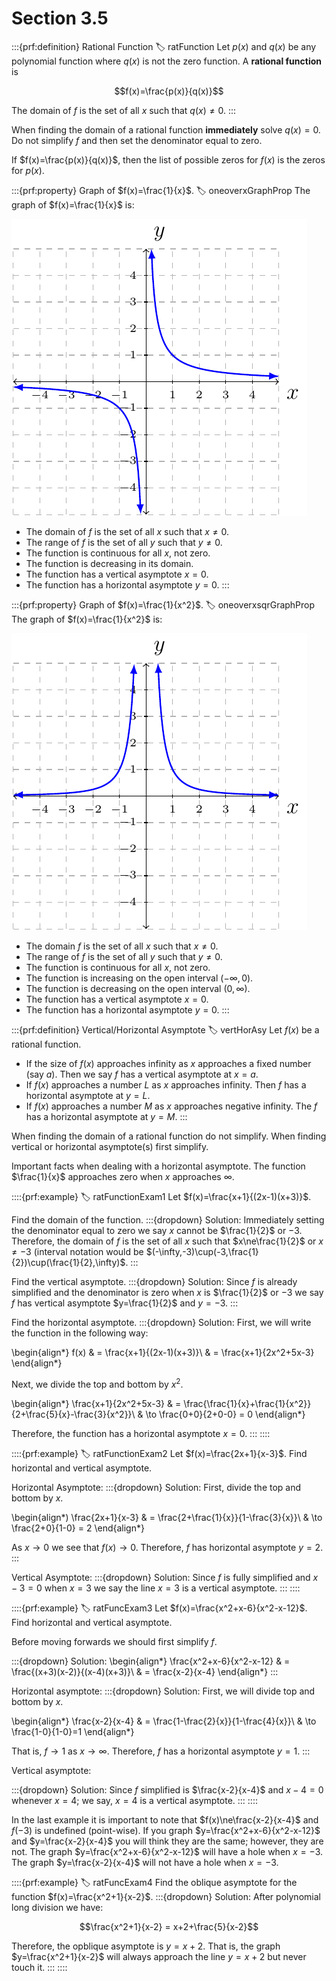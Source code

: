 # Section 3.5

:::{prf:definition} Rational Function
:label: ratFunction
Let $p(x)$ and $q(x)$ be any polynomial function where $q(x)$ is not the zero function. A **rational function** is 

$$f(x)=\frac{p(x)}{q(x)}$$

The domain of $f$ is the set of all $x$ such that $q(x)\ne0$.
:::

When finding the domain of a rational function **immediately** solve $q(x)=0$. Do not simplify $f$ and then set the denominator equal to zero.

If $f(x)=\frac{p(x)}{q(x)}$, then the list of possible zeros for $f(x)$ is the zeros for $p(x)$.

:::{prf:property} Graph of $f(x)=\frac{1}{x}$.
:label: oneoverxGraphProp
The graph of $f(x)=\frac{1}{x}$ is:

![The graph of y equals one over x](images/oneoverxgraph.png)

* The domain of $f$ is the set of all $x$ such that $x\ne0$.
* The range of $f$ is the set of all $y$ such that $y\ne0$.
* The function is continuous for all $x$, not zero.
* The function is decreasing in its domain.
* The function has a vertical asymptote $x=0$.
* The function has a horizontal asymptote $y=0$.
:::

:::{prf:property} Graph of $f(x)=\frac{1}{x^2}$.
:label: oneoverxsqrGraphProp
The graph of $f(x)=\frac{1}{x^2}$ is:

![The graph of y equals one over x squared](images/oneoverxsqrgraph.png)

* The domain $f$ is the set of all $x$ such that $x\ne0$.
* The range of $f$ is the set of all $y$ such that $y\ne0$.
* The function is continuous for all $x$, not zero.
* The function is increasing on the open interval $(-\infty,0)$.
* The function is decreasing on the open interval $(0,\infty)$.
* The function has a vertical asymptote $x=0$.
* The function has a horizontal asymptote $y=0$.
:::

:::{prf:definition} Vertical/Horizontal Asymptote
:label: vertHorAsy
Let $f(x)$ be a rational function.
* If the size of $f(x)$ approaches infinity as $x$ approaches a fixed number (say $a$). Then we say $f$ has a vertical asymptote at $x=a$.
* If $f(x)$ approaches a number $L$ as $x$ approaches infinity. Then $f$ has a horizontal asymptote at $y=L$.
* If $f(x)$ approaches a number $M$ as $x$ approaches negative infinity. The $f$ has a horizontal asymptote at $y=M$.
:::

When finding the domain of a rational function do not simplify. When finding vertical or horizontal asymptote(s) first simplify.

Important facts when dealing with a horizontal asymptote. The function $\frac{1}{x}$ approaches zero when $x$ approaches $\infty$.

::::{prf:example}
:label: ratFunctionExam1
Let $f(x)=\frac{x+1}{(2x-1)(x+3)}$. 

Find the domain of the function.
:::{dropdown} Solution:
Immediately setting the denominator equal to zero we say $x$ cannot be $\frac{1}{2}$ or $-3$. Therefore, the domain of $f$ is the set of all $x$ such that $x\ne\frac{1}{2}$ or $x\ne-3$ (interval notation would be $(-\infty,-3)\cup(-3,\frac{1}{2})\cup(\frac{1}{2},\infty)$.
:::

Find the vertical asymptote.
:::{dropdown} Solution:
Since $f$ is already simplified and the denominator is zero when $x$ is $\frac{1}{2}$ or $-3$ we say $f$ has vertical asymptote $y=\frac{1}{2}$ and $y=-3$.
:::

Find the horizontal asymptote.
:::{dropdown} Solution:
First, we will write the function in the following way:

\begin{align*}
    f(x) & = \frac{x+1}{(2x-1)(x+3)}\\
    & = \frac{x+1}{2x^2+5x-3}
\end{align*}

Next, we divide the top and bottom by $x^2$.

\begin{align*}
    \frac{x+1}{2x^2+5x-3} & = \frac{\frac{1}{x}+\frac{1}{x^2}}{2+\frac{5}{x}-\frac{3}{x^2}}\\
    & \to \frac{0+0}{2+0-0} = 0
\end{align*}

Therefore, the function has a horizontal asymptote $x=0$.
:::
::::

::::{prf:example}
:label: ratFunctionExam2
Let $f(x)=\frac{2x+1}{x-3}$. Find horizontal and vertical asymptote.

Horizontal Asymptote:
:::{dropdown} Solution:
First, divide the top and bottom by $x$. 

\begin{align*)
    \frac{2x+1}{x-3} & = \frac{2+\frac{1}{x}}{1-\frac{3}{x}}\\
    & \to \frac{2+0}{1-0} = 2
\end{align*}

As $x\to0$ we see that $f(x)\to0$. Therefore, $f$ has horizontal asymptote $y=2$.
:::

Vertical Asymptote:
:::{dropdown} Solution:
Since $f$ is fully simplified and $x-3=0$ when $x=3$ we say the line $x=3$ is a vertical asymptote.
:::
::::

::::{prf:example}
:label: ratFuncExam3
Let $f(x)=\frac{x^2+x-6}{x^2-x-12}$. Find horizontal and vertical asymptote.

Before moving forwards we should first simplify $f$.

:::{dropdown} Solution:
\begin{align*}
    \frac{x^2+x-6}{x^2-x-12} & = \frac{(x+3)(x-2)}{(x-4)(x+3)}\\
    & = \frac{x-2}{x-4}
\end{align*}
:::

Horizontal asymptote:
:::{dropdown} Solution:
First, we will divide top and bottom by $x$.

\begin{align*}
    \frac{x-2}{x-4} & = \frac{1-\frac{2}{x}}{1-\frac{4}{x}}\\
    & \to \frac{1-0}{1-0}=1
\end{align*}

That is, $f\to 1$ as $x\to \infty$. Therefore, $f$ has a horizontal asymptote $y=1$.
:::

Vertical asymptote:

:::{dropdown} Solution:
Since $f$ simplified is $\frac{x-2}{x-4}$ and $x-4=0$ whenever $x=4$; we say, $x=4$ is a vertical asymptote.
:::
::::

In the last example it is important to note that $f(x)\ne\frac{x-2}{x-4}$ and $f(-3)$ is undefined (point-wise). If you graph $y=\frac{x^2+x-6}{x^2-x-12}$ and $y=\frac{x-2}{x-4}$ you will think they are the same; however, they are not. The graph $y=\frac{x^2+x-6}{x^2-x-12}$ will have a hole when $x=-3$. The graph $y=\frac{x-2}{x-4}$ will not have a hole when $x=-3$.

::::{prf:example}
:label: ratFuncExam4
Find the oblique asymptote for the function $f(x)=\frac{x^2+1}{x-2}$.
:::{dropdown} Solution:
After polynomial long division we have:

$$\frac{x^2+1}{x-2} = x+2+\frac{5}{x-2}$$

Therefore, the opblique asymptote is $y=x+2$. That is, the graph $y=\frac{x^2+1}{x-2}$ will always approach the line $y=x+2$ but never touch it.
:::
::::